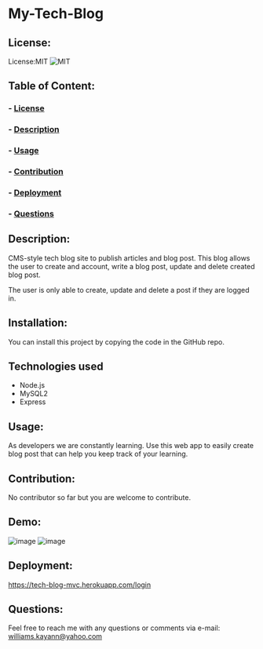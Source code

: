 # My-Tech-Blog

  ## License: 
  License:MIT ![MIT](https://img.shields.io/badge/License-MIT-yellow.svg)

  ## Table of Content:
  ### - [License](#License)
  ### - [Description](#Description)
  ### - [Usage](#Usage)
  ### - [Contribution](#Contribution)
  ### - [Deployment](#Deployment)
  ### - [Questions](#Questions)


## Description:
CMS-style tech blog site to publish articles and blog post. This blog allows the user to create and account, write a blog post, update and delete created blog post. 

The user is only able to create, update and delete a post if they are logged in.

## Installation:
You can install this project by copying the code in the GitHub repo. 

## Technologies used
- Node.js
- MySQL2
- Express

## Usage:
As developers we are constantly learning. Use this web app to easily create blog post that can help you keep track of your learning. 

## Contribution:
No contributor so far but you are welcome to contribute. 

## Demo:
![image](https://user-images.githubusercontent.com/56706010/212182612-9a2a8a7a-0b4d-4663-a6d9-b6073e894779.png)
![image](https://user-images.githubusercontent.com/56706010/212183139-e7192a5e-3314-42b8-b26e-8b26a5b32bd4.png)


## Deployment: 
https://tech-blog-mvc.herokuapp.com/login

## Questions:
Feel free to reach me with any questions or comments via e-mail: williams.kayann@yahoo.com

